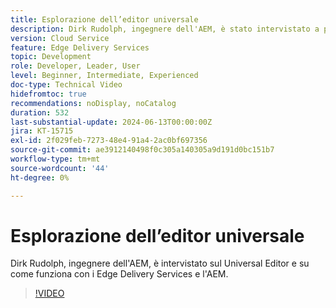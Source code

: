 ```yaml
---
title: Esplorazione dell’editor universale
description: Dirk Rudolph, ingegnere dell'AEM, è stato intervistato a proposito dell'Universal Editor e dei Edge Delivery Services.
version: Cloud Service
feature: Edge Delivery Services
topic: Development
role: Developer, Leader, User
level: Beginner, Intermediate, Experienced
doc-type: Technical Video
hidefromtoc: true
recommendations: noDisplay, noCatalog
duration: 532
last-substantial-update: 2024-06-13T00:00:00Z
jira: KT-15715
exl-id: 2f029feb-7273-48e4-91a4-2ac0bf697356
source-git-commit: ae3912140498f0c305a140305a9d191d0bc151b7
workflow-type: tm+mt
source-wordcount: '44'
ht-degree: 0%

---
```


# Esplorazione dell’editor universale

Dirk Rudolph, ingegnere dell&#39;AEM, è intervistato sul Universal Editor e su come funziona con i Edge Delivery Services e l&#39;AEM.

>[!VIDEO](https://video.tv.adobe.com/v/3429656/?learn=on)
